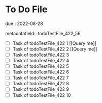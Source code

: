 # To Do File

due:: 2022-08-28

metadatafield:: todoTestFile_422_56

- [ ] Task of todoTestFile_422 1 [[Query me]]
- [ ] Task of todoTestFile_422 2 [[Query me]]
- [ ] Task of todoTestFile_422 3
- [ ] Task of todoTestFile_422 4
- [ ] Task of todoTestFile_422 5
- [ ] Task of todoTestFile_422 6
- [ ] Task of todoTestFile_422 7
- [ ] Task of todoTestFile_422 8
- [ ] Task of todoTestFile_422 9
- [ ] Task of todoTestFile_422 10